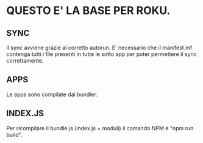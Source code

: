 # QUESTO E' LA BASE PER ROKU.
## SYNC
Il sync avviene grazie al corretto autorun. E' necessario che il manifest.mf contenga tutti i file presenti in tutte le sotto app per poter permettere il sync correttamente.
## APPS
Le apps sono compilate dal bundler.
## INDEX.JS
Per ricompilare il bundle.js (index.js + moduli) il comando NPM è "npm run build".